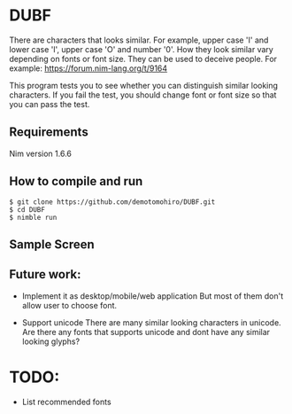 # DUBF
There are characters that looks similar.
For example, upper case 'I' and lower case 'l', upper case 'O' and number '0'.
How they look similar vary depending on fonts or font size.
They can be used to deceive people.
For example:
https://forum.nim-lang.org/t/9164

This program tests you to see whether you can distinguish similar looking characters.
If you fail the test, you should change font or font size so that you can pass the test.

## Requirements

Nim version 1.6.6

## How to compile and run

```console
$ git clone https://github.com/demotomohiro/DUBF.git
$ cd DUBF
$ nimble run
```

## Sample Screen

## Future work:
- Implement it as desktop/mobile/web application
But most of them don't allow user to choose font.

- Support unicode
There are many similar looking characters in unicode.
Are there any fonts that supports unicode and dont have any similar looking glyphs? 

# TODO:
- List recommended fonts
